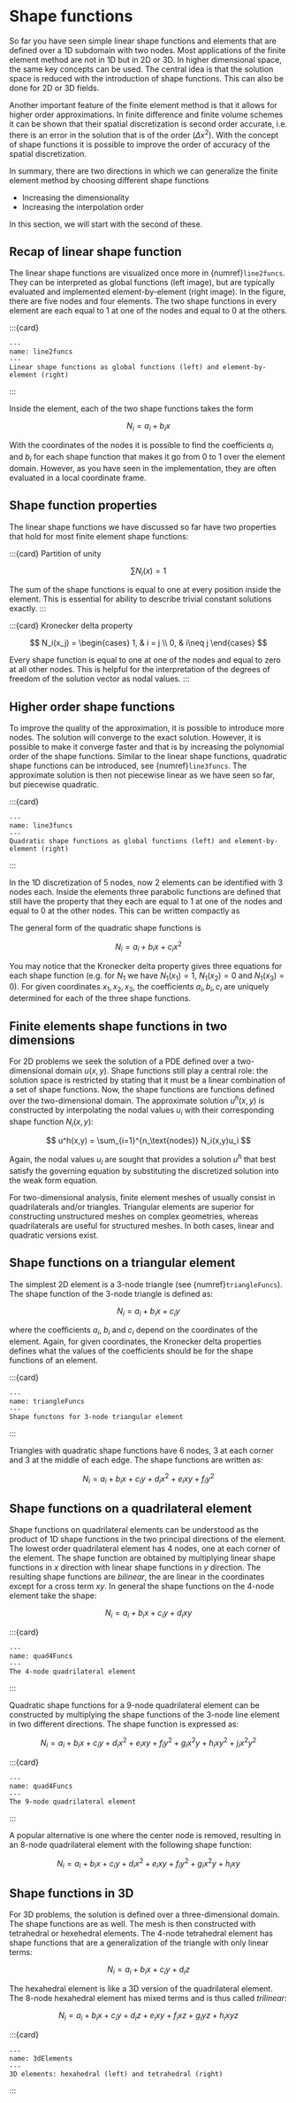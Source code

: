 # Shape functions

So far you have seen simple linear shape functions and elements that are defined over a 1D subdomain with two nodes. Most applications of the finite element method are not in 1D but in 2D or 3D. In higher dimensional space, the same key concepts can be used. The central idea is that the solution space is reduced with the introduction of shape functions. This can also be done for 2D or 3D fields. 

Another important feature of the finite element method is that it allows for higher order approximations. In finite difference and finite volume schemes it can be shown that their spatial discretization is second order accurate, i.e. there is an error in the solution that is of the order ($\Delta x^2$). With the concept of shape functions it is possible to improve the order of accuracy of the spatial discretization. 

In summary, there are two directions in which we can generalize the finite element method by choosing different shape functions
- Increasing the dimensionality
- Increasing the interpolation order 

In this section, we will start with the second of these. 

## Recap of linear shape function 

The linear shape functions are visualized once more in {numref}`line2funcs`. They can be interpreted as global functions (left image), but are typically evaluated and implemented element-by-element (right image). In the figure, there are five nodes and four elements. The two shape functions in every element are each equal to 1 at one of the nodes and equal to 0 at the others. 

:::{card}
```{figure} ./figures/lineFuncs-1.png
---
name: line2funcs
---
Linear shape functions as global functions (left) and element-by-element (right)
```
:::

Inside the element, each of the two shape functions takes the form

$$
N_i = a_i + b_ix
$$

With the coordinates of the nodes it is possible to find the coefficients $a_i$ and $b_i$ for each shape function that makes it go from 0 to 1 over the element domain. However, as you have seen in the implementation, they are often evaluated in a local coordinate frame. 

## Shape function properties

The linear shape functions we have discussed so far have two properties that hold for most finite element shape functions:

:::{card} Partition of unity

$$ 
\sum N_i(x) = 1$$

The sum of the shape functions is equal to one at every position inside the element. This is essential for ability to describe trivial constant solutions exactly. 
:::

:::{card} Kronecker delta property

$$
N_i(x_j) = \begin{cases} 
  1, & i = j \\
  0, & i\neq j
\end{cases}
$$

Every shape function is equal to one at one of the nodes and equal to zero at all other nodes. This is helpful for the interpretation of the degrees of freedom of the solution vector as nodal values. 
:::


## Higher order shape functions

To improve the quality of the approximation, it is possible to introduce more nodes. The solution will converge to the exact solution. However, it is possible to make it converge faster and that is by increasing the polynomial order of the shape functions. Similar to the linear shape functions, quadratic shape functions can be introduced, see {numref}`line3funcs`. The approximate solution is then not piecewise linear as we have seen so far, but piecewise quadratic. 

:::{card}
```{figure} ./figures/lineFuncs-2.png
---
name: line3funcs
---
Quadratic shape functions as global functions (left) and element-by-element (right)
```
:::

In the 1D discretization of 5 nodes, now 2 elements can be identified with 3 nodes each. Inside the elements three parabolic functions are defined that still have the property that they each are equal to 1 at one of the nodes and equal to 0 at the other nodes. This can be written compactly as

The general form of the quadratic shape functions is

$$
N_i = a_i + b_ix + c_ix^2
$$

You may notice that the Kronecker delta property gives three equations for each shape function (e.g. for $N_1$ we have $N_1(x_1)=1$, $N_1(x_2)=0$ and $N_1(x_3)=0$). For given coordinates $x_1, x_2, x_3$, the coefficients $a_i, b_i, c_i$ are uniquely determined for each of the three shape functions. 

## Finite elements shape functions in two dimensions

For 2D problems we seek the solution of a PDE defined over a two-dimensional domain $u(x,y)$. Shape functions still play a central role: the solution space is restricted by stating that it must be a linear combination of a set of shape functions.  Now, the shape functions are functions defined over the two-dimensional domain. The approximate solution $u^h(x,y)$ is constructed by interpolating the nodal values $u_i$ with their corresponding shape function $N_i(x,y)$:

$$ 
u^h(x,y) = \sum_{i=1}^{n_\text{nodes}} N_i(x,y)u_i
$$

Again, the nodal values $u_i$ are sought that provides a solution $u^h$ that best satisfy the governing equation by substituting the discretized solution into the weak form equation. 

For two-dimensional analysis, finite element meshes of usually consist in quadrilaterals and/or triangles. Triangular elements are superior for constructing unstructured meshes on complex geometries, whereas quadrilaterals are useful for structured meshes. In both cases, linear and quadratic versions exist. 

## Shape functions on a triangular element

The simplest 2D element is a 3-node triangle (see {numref}`triangleFuncs`). The shape function of the 3-node triangle is defined as:

$$ 
N_i = a_i + b_ix + c_iy
$$

where the coefficients $a_i$, $b_i$ and $c_i$ depend on the coordinates of the element. Again, for given coordinates, the Kronecker delta properties defines what the values of the coefficients should be for the shape functions of an element. 

:::{card}
```{figure} ./figures/triangleFuncs.png
---
name: triangleFuncs
---
Shape functons for 3-node triangular element
```
:::


Triangles with quadratic shape functions have 6 nodes, 3 at each corner and 3 at the middle of each edge. The shape functions are written as:

$$
N_i = a_i + b_ix + c_iy + d_ix^2 + e_ixy + f_iy^2
$$


## Shape functions on a quadrilateral element

Shape functions on quadrilateral elements can be understood as the product of 1D shape functions in the two principal directions of the element. The lowest order quadrilateral element has 4 nodes, one at each corner of the element. The shape function are obtained by multiplying linear shape functions in $x$ direction with linear shape functions in $y$ direction. The resulting shape functions are *bilinear*, the are linear in the coordinates except for a cross term $xy$. In general the shape functions on the 4-node element take the shape:

$$ 
N_i = a_i + b_ix + c_iy + d_ixy
$$

:::{card}
```{figure} ./figures/quadFuncs-1.png
---
name: quad4Funcs
---
The 4-node quadrilateral element
```
:::

Quadratic shape functions for a 9-node quadrilateral element can be constructed by multiplying the shape functions of the 3-node line element in two different directions. The shape function is expressed as:

$$
N_i=a_i+b_ix+c_iy+d_ix^2+e_ixy+f_iy^2+g_ix^2y+h_ixy^2+j_ix^2y^2
$$

:::{card}
```{figure} ./figures/quadFuncs-2.png
---
name: quad4Funcs
---
The 9-node quadrilateral element
```
:::

A popular alternative is one where the center node is removed, resulting in an 8-node quadrilateral element with the following shape function:

$$
N_i=a_i+b_ix+c_iy+d_ix^2+e_ixy+f_iy^2+g_ix^2y+h_ixy
$$


## Shape functions in 3D

For 3D problems, the solution is defined over a three-dimensional domain. The shape functions are as well. The mesh is then constructed with tetrahedral or hexehedral elements. The 4-node tetrahedral element has shape functions that are a generalization of the triangle with only linear terms: 

$$ 
N_i = a_i + b_ix + c_iy + d_iz
$$

The hexahedral element is like a 3D version of the quadrilateral element. The 8-node hexahedral element has mixed terms and is thus called *trilinear*:

$$
N_i=a_i+b_ix+c_iy+d_iz+e_ixy+f_ixz+g_iyz+h_ixyz
$$


:::{card}
```{figure} ./figures/3dElements.png
---
name: 3dElements
---
3D elements: hexahedral (left) and tetrahedral (right)
```
:::

